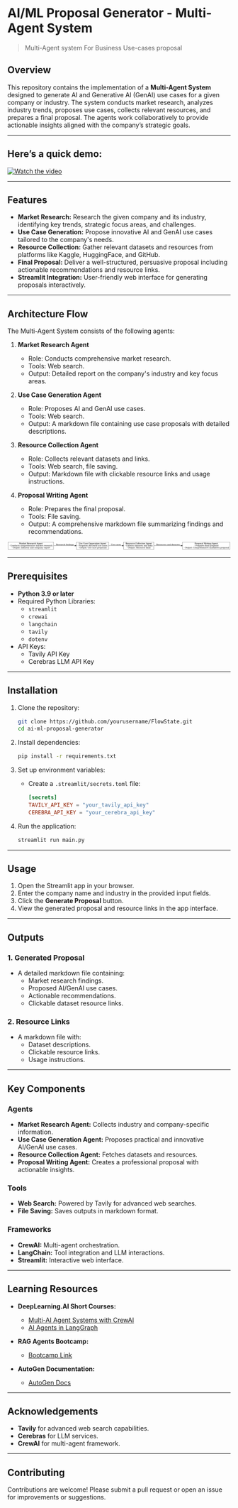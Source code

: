 # AI/ML Proposal Generator - Multi-Agent System
> Multi-Agent system For Business Use-cases proposal
## Overview
This repository contains the implementation of a **Multi-Agent System** designed to generate AI and Generative AI (GenAI) use cases for a given company or industry. The system conducts market research, analyzes industry trends, proposes use cases, collects relevant resources, and prepares a final proposal. The agents work collaboratively to provide actionable insights aligned with the company’s strategic goals.

---


## Here’s a quick demo:

[![Watch the video](https://img.youtube.com/vi/your_video_id/maxresdefault.jpg)](https://github.com/user-attachments/assets/be4804cd-4e1f-4564-a824-b3b91f17f076)

---
## Features

- **Market Research:** Research the given company and its industry, identifying key trends, strategic focus areas, and challenges.
- **Use Case Generation:** Propose innovative AI and GenAI use cases tailored to the company's needs.
- **Resource Collection:** Gather relevant datasets and resources from platforms like Kaggle, HuggingFace, and GitHub.
- **Final Proposal:** Deliver a well-structured, persuasive proposal including actionable recommendations and resource links.
- **Streamlit Integration:** User-friendly web interface for generating proposals interactively.

---

## Architecture Flow

The Multi-Agent System consists of the following agents:

1. **Market Research Agent**
   - Role: Conducts comprehensive market research.
   - Tools: Web search.
   - Output: Detailed report on the company's industry and key focus areas.

2. **Use Case Generation Agent**
   - Role: Proposes AI and GenAI use cases.
   - Tools: Web search.
   - Output: A markdown file containing use case proposals with detailed descriptions.

3. **Resource Collection Agent**
   - Role: Collects relevant datasets and links.
   - Tools: Web search, file saving.
   - Output: Markdown file with clickable resource links and usage instructions.

4. **Proposal Writing Agent**
   - Role: Prepares the final proposal.
   - Tools: File saving.
   - Output: A comprehensive markdown file summarizing findings and recommendations.

![Architecture Flowchart](Outputs/Market_Research_Agent_Flowchart.png)  

---

## Prerequisites

- **Python 3.9 or later**
- Required Python Libraries:
  - `streamlit`
  - `crewai`
  - `langchain`
  - `tavily`
  - `dotenv`
- API Keys:
  - Tavily API Key
  - Cerebras LLM API Key

---

## Installation

1. Clone the repository:
   ```bash
   git clone https://github.com/yourusername/FlowState.git
   cd ai-ml-proposal-generator
   ```

2. Install dependencies:
   ```bash
   pip install -r requirements.txt
   ```

3. Set up environment variables:
   - Create a `.streamlit/secrets.toml` file:
     ```toml
     [secrets]
     TAVILY_API_KEY = "your_tavily_api_key"
     CEREBRA_API_KEY = "your_cerebra_api_key"
     ```

4. Run the application:
   ```bash
   streamlit run main.py
   ```

---

## Usage

1. Open the Streamlit app in your browser.
2. Enter the company name and industry in the provided input fields.
3. Click the **Generate Proposal** button.
4. View the generated proposal and resource links in the app interface.

---

## Outputs

### 1. Generated Proposal
- A detailed markdown file containing:
  - Market research findings.
  - Proposed AI/GenAI use cases.
  - Actionable recommendations.
  - Clickable dataset resource links.

### 2. Resource Links
- A markdown file with:
  - Dataset descriptions.
  - Clickable resource links.
  - Usage instructions.

---

## Key Components

### Agents
- **Market Research Agent:** Collects industry and company-specific information.
- **Use Case Generation Agent:** Proposes practical and innovative AI/GenAI use cases.
- **Resource Collection Agent:** Fetches datasets and resources.
- **Proposal Writing Agent:** Creates a professional proposal with actionable insights.

### Tools
- **Web Search:** Powered by Tavily for advanced web searches.
- **File Saving:** Saves outputs in markdown format.

### Frameworks
- **CrewAI:** Multi-agent orchestration.
- **LangChain:** Tool integration and LLM interactions.
- **Streamlit:** Interactive web interface.

---


## Learning Resources

- **DeepLearning.AI Short Courses:**
  - [Multi-AI Agent Systems with CrewAI](https://www.deeplearning.ai/short-courses/multi-ai-agent-systems-with-crewai/)
  - [AI Agents in LangGraph](https://www.deeplearning.ai/short-courses/ai-agents-in-langgraph/)

- **RAG Agents Bootcamp:**
  - [Bootcamp Link](https://aiplanet.com/courses/rag-agents-bootcamp)

- **AutoGen Documentation:**
  - [AutoGen Docs](https://microsoft.github.io/autogen/docs/Getting-Started/)

---

## Acknowledgements

- **Tavily** for advanced web search capabilities.
- **Cerebras** for LLM services.
- **CrewAI** for multi-agent framework.

---

## Contributing

Contributions are welcome! Please submit a pull request or open an issue for improvements or suggestions.

